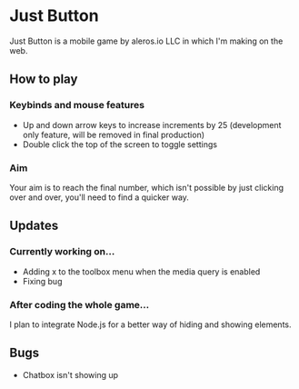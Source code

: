 # Just Button

Just Button is a mobile game by aleros.io LLC in which I'm making on the web.

## How to play

### Keybinds and mouse features

- Up and down arrow keys to increase increments by 25 (development only feature, will be removed in final production)
- Double click the top of the screen to toggle settings

### Aim

Your aim is to reach the final number, which isn't possible by just clicking over and over, you'll need to find a quicker way.

## Updates

### Currently working on...

- Adding x to the toolbox menu when the media query is enabled
- Fixing bug

### After coding the whole game...

I plan to integrate Node.js for a better way of hiding and showing elements.

## Bugs

- Chatbox isn't showing up
